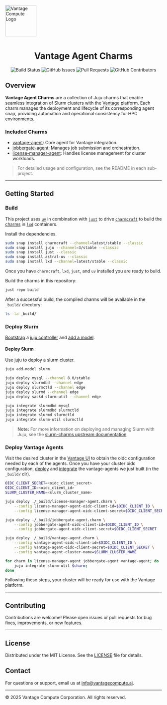 <a href="https://www.vantagecompute.ai/">
  <img src="https://vantage-compute-public-assets.s3.us-east-1.amazonaws.com/branding/vantage-logo-text-black-horz.png" alt="Vantage Compute Logo" width="100" style="margin-bottom: 0.5em;"/>
</a>

<div align="center">

# Vantage Agent Charms


![Build Status](https://img.shields.io/github/actions/workflow/status/vantagecompute/vantage-agent-charms/test.yaml?branch=main&label=build&logo=github&style=plastic)
![GitHub Issues](https://img.shields.io/github/issues/vantagecompute/vantage-agent-charms?label=issues&logo=github&style=plastic)
![Pull Requests](https://img.shields.io/github/issues-pr/vantagecompute/vantage-agent-charms?label=pull-requests&logo=github&style=plastic)
![GitHub Contributors](https://img.shields.io/github/contributors/vantagecompute/vantage-agent-charms?logo=github&style=plastic)


</div>


## Overview

**Vantage Agent Charms** are a collection of Juju charms that enable seamless integration of Slurm clusters with the [Vantage](https://vantagecompute.ai) platform. Each charm manages the deployment and lifecycle of its corresponding agent snap, providing automation and operational consistency for HPC environments.

### Included Charms

- [vantage-agent](charms/vantage-agent/README.md): Core agent for Vantage integration.
- [jobbergate-agent](charms/jobbergate-agent/README.md): Manages job submission and orchestration.
- [license-manager-agent](charms/license-manager-agent/README.md): Handles license management for cluster workloads.

> For detailed usage and configuration, see the README in each sub-project.

---

## Getting Started

### Build
This project uses [`uv`](https://docs.astral.sh/uv/) in combination with [`just`](https://github.com/casey/just)
to drive [`charmcraft`](https://canonical-charmcraft.readthedocs-hosted.com/en/stable/) to build the [charms](https://juju.is/charms-architecture) in [`lxd`](https://canonical.com/lxd) containers.

Install the dependencies.

```bash
sudo snap install charmcraft --channel=latest/stable --classic
sudo snap install juju --channel=3/stable --classic
sudo snap install just --classic
sudo snap install astral-uv --classic
sudo snap install lxd --channel=latest/stable --classic
```
Once you have `charmcraft`, `lxd`, `just`, and `uv` installed you are ready to build.

Build the charms in this repository:

```bash
just repo build
```

After a successful build, the compiled charms will be available in the `_build/` directory:

```bash
ls -la _build/
```

### Deploy Slurm
[Bootstrap](https://documentation.ubuntu.com/juju/3.6/reference/juju-cli/list-of-juju-cli-commands/bootstrap/) a [juju controller](https://documentation.ubuntu.com/juju/3.6/reference/controller/) and
[add a model](https://documentation.ubuntu.com/juju/3.6/reference/model/).

#### Deploy Slurm
Use juju to deploy a slurm cluster.

```bash
juju add-model slurm

juju deploy mysql --channel 8.0/stable
juju deploy slurmdbd --channel edge
juju deploy slurmctld --channel edge
juju deploy slurmd --channel edge
juju deploy sackd slurm-util --channel edge

juju integrate slurmdbd mysql
juju integrate slurmdbd slurmctld
juju integrate slurmd slurmctld
juju integrate slurm-util slurmctld
```
> **Note:** For more information on deploying and managing Slurm with Juju, see the [slurm-charms upstream documentation](https://canonical-charmed-hpc.readthedocs-hosted.com/latest/).

### Deploy Vantage Agents
Visit the desired cluster in the [Vantage UI](https://vantagecompute.ai) to obtain the oidc configuration needed by each of the agents. 
Once you have your cluster oidc configuration, [deploy](https://documentation.ubuntu.com/juju/3.6/reference/juju-cli/list-of-juju-cli-commands/deploy/)
and [integrate](https://documentation.ubuntu.com/juju/3.6/reference/juju-cli/list-of-juju-cli-commands/integrate/) the vantage-agents we just built (in the `_build/` dir).

```bash
OIDC_CLIENT_SECRET=<oidc_client_secret>
OIDC_CLIENT_ID=<oidc_client_id>
SLURM_CLUSTER_NAME=<slurm_cluster_name>

juju deploy ./_build/license-manager-agent.charm \
    --config license-manager-agent-oidc-client-id=$OIDC_CLIENT_ID \
    --config license-manager-agent-oidc-client-secret=$OIDC_CLIENT_SECRET

juju deploy ./_build/jobbergate-agent.charm \
    --config jobbergate-agent-oidc-client-id=$OIDC_CLIENT_ID \
    --config jobbergate-agent-oidc-client-secret=$OIDC_CLIENT_SECRET

juju deploy ./_build/vantage-agent.charm \
    --config vantage-agent-oidc-client-id=$OIDC_CLIENT_ID \
    --config vantage-agent-oidc-client-secret=$OIDC_CLIENT_SECRET \
    --config vantage-agent-cluster-name=$SLURM_CLUSTER_NAME

for charm in license-manager-agent jobbergate-agent vantage-agent; do
    juju integrate slurm-util $charm;
done
```
Following these steps, your cluster will be ready for use with the Vantage platform.

---

## Contributing

Contributions are welcome! Please open issues or pull requests for bug fixes, improvements, or new features.

---

## License

Distributed under the MIT License. See the [LICENSE](./LICENSE) file for details.

## Contact

For questions or support, email us at [info@vantagecompute.ai](mailto:info@vantagecompute.ai).

---

© 2025 Vantage Compute Corporation. All rights reserved.
